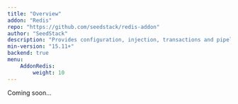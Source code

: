 ```yaml
---
title: "Overview"
addon: "Redis"
repo: "https://github.com/seedstack/redis-addon"
author: "SeedStack"
description: "Provides configuration, injection, transactions and pipelining for Redis through Jedis client."
min-version: "15.11+"
backend: true
menu:
    AddonRedis:
        weight: 10
---
```


Coming soon...